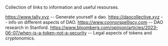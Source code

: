 Collection of links to information and useful resourses.

https://www.tally.xyz -- Generate yourself a dao.
https://daocollective.xyz -- info on different aspects of DAO.
https://www.connorspelliscy.com -- DAO research in Stanford.
https://www.bloomberg.com/opinion/articles/2023-06-07/when-is-a-token-not-a-security -- Legal aspects of tokens and cryptonomics.
